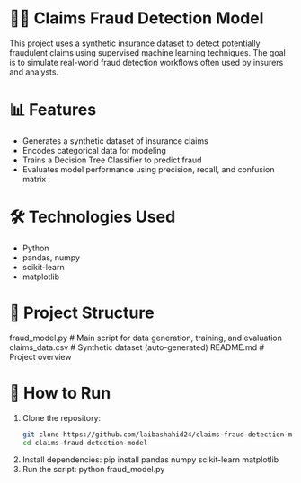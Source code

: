 # 🕵️‍♀️ Claims Fraud Detection Model

This project uses a synthetic insurance dataset to detect potentially fraudulent claims using supervised machine learning techniques. The goal is to simulate real-world fraud detection workflows often used by insurers and analysts.

# 📊 Features

- Generates a synthetic dataset of insurance claims
- Encodes categorical data for modeling
- Trains a Decision Tree Classifier to predict fraud
- Evaluates model performance using precision, recall, and confusion matrix

# 🛠️ Technologies Used

- Python
- pandas, numpy
- scikit-learn
- matplotlib

# 📁 Project Structure

fraud_model.py # Main script for data generation, training, and evaluation
claims_data.csv # Synthetic dataset (auto-generated)
README.md # Project overview


# 🧪 How to Run

1. Clone the repository:
   ```bash
   git clone https://github.com/laibashahid24/claims-fraud-detection-model.git
   cd claims-fraud-detection-model
2. Install dependencies: pip install pandas numpy scikit-learn matplotlib
3. Run the script: python fraud_model.py

